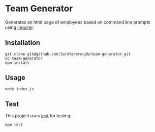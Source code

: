 # Team Generator

Generates an html page of employees based on command line prompts using [inquirer](https://www.npmjs.com/package/inquirer).

## Installation
```
git clone git@github.com:ZachYarbrough/team-generator.git
cd team-generator
npm install
```
## Usage 
```
node index.js
```
## Test
This project uses [jest](https://www.npmjs.com/package/jest) for testing.
```
npm test
```
